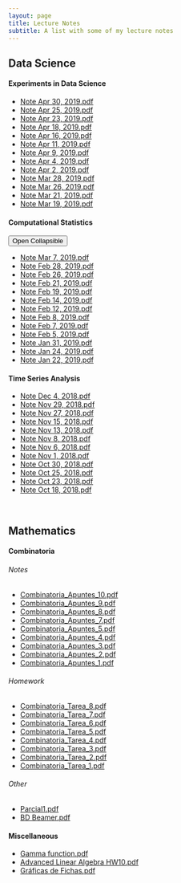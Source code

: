 ```yaml
---
layout: page
title: Lecture Notes
subtitle: A list with some of my lecture notes
---
```


<meta name="description" content="A list with some of my lecture notes from Mathematics and Data Science">
<meta name="keywords" content="Class Notes, Homework, Mathematics, Data Science, Time Series Analysis, Combinatoria, Teoría de Graficas, Gamma Function">

<script>
  var coll = document.getElementsByClassName("collapsible");
var i;

for (i = 0; i < coll.length; i++) {
  coll[i].addEventListener("click", function() {
    this.classList.toggle("active");
    var content = this.nextElementSibling;
    if (content.style.display === "block") {
      content.style.display = "none";
    } else {
      content.style.display = "block";
    }
  });
}
</script>

## Data Science 

#### Experiments in Data Science

* [Note Apr 30, 2019.pdf](https://nbviewer.jupyter.org/github/vivianamarquez/MSDS-Lecture-Notes/blob/master/Experiments%20in%20Data%20Science/Note%20Apr%2030%2C%202019.pdf)
* [Note Apr 25, 2019.pdf](https://nbviewer.jupyter.org/github/vivianamarquez/MSDS-Lecture-Notes/blob/master/Experiments%20in%20Data%20Science/Note%20Apr%2025%2C%202019.pdf)
* [Note Apr 23, 2019.pdf](https://nbviewer.jupyter.org/github/vivianamarquez/MSDS-Lecture-Notes/blob/master/Experiments%20in%20Data%20Science/Note%20Apr%2023%2C%202019.pdf)
* [Note Apr 18, 2019.pdf](https://nbviewer.jupyter.org/github/vivianamarquez/MSDS-Lecture-Notes/blob/master/Experiments%20in%20Data%20Science/Note%20Apr%2018%2C%202019.pdf)
* [Note Apr 16, 2019.pdf](https://nbviewer.jupyter.org/github/vivianamarquez/MSDS-Lecture-Notes/blob/master/Experiments%20in%20Data%20Science/Note%20Apr%2016%2C%202019.pdf)
* [Note Apr 11, 2019.pdf](https://nbviewer.jupyter.org/github/vivianamarquez/MSDS-Lecture-Notes/blob/master/Experiments%20in%20Data%20Science/Note%20Apr%2011%2C%202019.pdf)
* [Note Apr 9, 2019.pdf](https://nbviewer.jupyter.org/github/vivianamarquez/MSDS-Lecture-Notes/blob/master/Experiments%20in%20Data%20Science/Note%20Apr%209%2C%202019.pdf)
* [Note Apr 4, 2019.pdf](https://nbviewer.jupyter.org/github/vivianamarquez/MSDS-Lecture-Notes/blob/master/Experiments%20in%20Data%20Science/Note%20Apr%204%2C%202019.pdf)
* [Note Apr 2, 2019.pdf](https://nbviewer.jupyter.org/github/vivianamarquez/MSDS-Lecture-Notes/blob/master/Experiments%20in%20Data%20Science/Note%20Apr%202%2C%202019.pdf)
* [Note Mar 28, 2019.pdf](https://nbviewer.jupyter.org/github/vivianamarquez/MSDS-Lecture-Notes/blob/master/Experiments%20in%20Data%20Science/Note%20Mar%2028%2C%202019.pdf)
* [Note Mar 26, 2019.pdf](https://nbviewer.jupyter.org/github/vivianamarquez/MSDS-Lecture-Notes/blob/master/Experiments%20in%20Data%20Science/Note%20Mar%2026%2C%202019.pdf)
* [Note Mar 21, 2019.pdf](https://nbviewer.jupyter.org/github/vivianamarquez/MSDS-Lecture-Notes/blob/master/Experiments%20in%20Data%20Science/Note%20Mar%2021%2C%202019.pdf)
* [Note Mar 19, 2019.pdf](https://nbviewer.jupyter.org/github/vivianamarquez/MSDS-Lecture-Notes/blob/master/Experiments%20in%20Data%20Science/Note%20Mar%2019%2C%202019.pdf)

#### Computational Statistics

<button class="collapsible">Open Collapsible</button>
<div class="content">

* [Note Mar 7, 2019.pdf](https://nbviewer.jupyter.org/github/vivianamarquez/MSDS-Lecture-Notes/blob/master/Computational%20Statistics/Note%20Mar%207%2C%202019.pdf)
* [Note Feb 28, 2019.pdf](https://nbviewer.jupyter.org/github/vivianamarquez/MSDS-Lecture-Notes/blob/master/Computational%20Statistics/Note%20Feb%2028%2C%202019.pdf)
* [Note Feb 26, 2019.pdf](https://nbviewer.jupyter.org/github/vivianamarquez/MSDS-Lecture-Notes/blob/master/Computational%20Statistics/Note%20Feb%2026%2C%202019.pdf)
* [Note Feb 21, 2019.pdf](https://nbviewer.jupyter.org/github/vivianamarquez/MSDS-Lecture-Notes/blob/master/Computational%20Statistics/Note%20Feb%2021%2C%202019.pdf)
* [Note Feb 19, 2019.pdf](https://nbviewer.jupyter.org/github/vivianamarquez/MSDS-Lecture-Notes/blob/master/Computational%20Statistics/Note%20Feb%2019%2C%202019.pdf)
* [Note Feb 14, 2019.pdf](https://nbviewer.jupyter.org/github/vivianamarquez/MSDS-Lecture-Notes/blob/master/Computational%20Statistics/Note%20Feb%2014%2C%202019.pdf)
* [Note Feb 12, 2019.pdf](https://nbviewer.jupyter.org/github/vivianamarquez/MSDS-Lecture-Notes/blob/master/Computational%20Statistics/Note%20Feb%2012%2C%202019.pdf)
* [Note Feb 8, 2019.pdf](https://nbviewer.jupyter.org/github/vivianamarquez/MSDS-Lecture-Notes/blob/master/Computational%20Statistics/Note%20Feb%208%2C%202019%20(3).pdf)
* [Note Feb 7, 2019.pdf](https://nbviewer.jupyter.org/github/vivianamarquez/MSDS-Lecture-Notes/blob/master/Computational%20Statistics/Note%20Feb%207%2C%202019.pdf)
* [Note Feb 5, 2019.pdf](https://nbviewer.jupyter.org/github/vivianamarquez/MSDS-Lecture-Notes/blob/master/Computational%20Statistics/Note%20Feb%205%2C%202019.pdf)
* [Note Jan 31, 2019.pdf](https://nbviewer.jupyter.org/github/vivianamarquez/MSDS-Lecture-Notes/blob/master/Computational%20Statistics/Note%20Jan%2031%2C%202019_2.pdf)
* [Note Jan 24, 2019.pdf](https://nbviewer.jupyter.org/github/vivianamarquez/MSDS-Lecture-Notes/blob/master/Computational%20Statistics/Note%20Jan%2024%2C%202019.pdf)
* [Note Jan 22, 2019.pdf](https://nbviewer.jupyter.org/github/vivianamarquez/MSDS-Lecture-Notes/blob/master/Computational%20Statistics/Note%20Jan%2022%2C%202019.pdf)

</div>

#### Time Series Analysis

* [Note Dec 4, 2018.pdf](http://nbviewer.jupyter.org/github/vivianamarquez/MSDS-Lecture-Notes/blob/master/Time%20Series%20Analysis/Note%20Dec%204%2C%202018.pdf)
* [Note Nov 29, 2018.pdf](http://nbviewer.jupyter.org/github/vivianamarquez/MSDS-Lecture-Notes/blob/master/Time%20Series%20Analysis/Note%20Nov%2029_2%2C%202018.pdf)
* [Note Nov 27, 2018.pdf](http://nbviewer.jupyter.org/github/vivianamarquez/MSDS-Lecture-Notes/blob/master/Time%20Series%20Analysis/Note%20Nov%2027%2C%202018.pdf)
* [Note Nov 15, 2018.pdf](http://nbviewer.jupyter.org/github/vivianamarquez/MSDS-Lecture-Notes/blob/master/Time%20Series%20Analysis/Note%20Nov%2015%2C%202018.pdf)
* [Note Nov 13, 2018.pdf](http://nbviewer.jupyter.org/github/vivianamarquez/MSDS-Lecture-Notes/blob/master/Time%20Series%20Analysis/Note%20Nov%2013%2C%202018.pdf)
* [Note Nov 8, 2018.pdf](http://nbviewer.jupyter.org/github/vivianamarquez/MSDS-Lecture-Notes/blob/master/Time%20Series%20Analysis/Note%20Nov%208%2C%202018.pdf)
* [Note Nov 6, 2018.pdf](http://nbviewer.jupyter.org/github/vivianamarquez/MSDS-Lecture-Notes/blob/master/Time%20Series%20Analysis/Note%20Nov%206_2%2C%202018.pdf)
* [Note Nov 1, 2018.pdf](http://nbviewer.jupyter.org/github/vivianamarquez/MSDS-Lecture-Notes/blob/master/Time%20Series%20Analysis/Note%20Nov%201%2C%202018.pdf)
* [Note Oct 30, 2018.pdf](http://nbviewer.jupyter.org/github/vivianamarquez/MSDS-Lecture-Notes/blob/master/Time%20Series%20Analysis/Note%20Oct%2030%2C%202018.pdf)
* [Note Oct 25, 2018.pdf](http://nbviewer.jupyter.org/github/vivianamarquez/MSDS-Lecture-Notes/blob/master/Time%20Series%20Analysis/Note%20Oct%2025%2C%202018.pdf)
* [Note Oct 23, 2018.pdf](http://nbviewer.jupyter.org/github/vivianamarquez/MSDS-Lecture-Notes/blob/master/Time%20Series%20Analysis/Note%20Oct%2023%2C%202018.pdf)
* [Note Oct 18, 2018.pdf](http://nbviewer.jupyter.org/github/vivianamarquez/MSDS-Lecture-Notes/blob/master/Time%20Series%20Analysis/Note%20Oct%2018%2C%202018.pdf)

<br>

## Mathematics

#### Combinatoria

###### Notes

* [Combinatoria_Apuntes_10.pdf](http://nbviewer.jupyter.org/github/vivianamarquez/Math-Undergrad-Lecture-Notes/blob/master/Combinatoria/Apuntes/Combinatoria_Apuntes_10.pdf)
* [Combinatoria_Apuntes_9.pdf](http://nbviewer.jupyter.org/github/vivianamarquez/Math-Undergrad-Lecture-Notes/blob/master/Combinatoria/Apuntes/Combinatoria_Apuntes_9.pdf)
* [Combinatoria_Apuntes_8.pdf](http://nbviewer.jupyter.org/github/vivianamarquez/Math-Undergrad-Lecture-Notes/blob/master/Combinatoria/Apuntes/Combinatoria_Apuntes_8.pdf)
* [Combinatoria_Apuntes_7.pdf](http://nbviewer.jupyter.org/github/vivianamarquez/Math-Undergrad-Lecture-Notes/blob/master/Combinatoria/Apuntes/Combinatoria_Apuntes_7.pdf)
* [Combinatoria_Apuntes_5.pdf](http://nbviewer.jupyter.org/github/vivianamarquez/Math-Undergrad-Lecture-Notes/blob/master/Combinatoria/Apuntes/Combinatoria_Apuntes_5.pdf)
* [Combinatoria_Apuntes_4.pdf](http://nbviewer.jupyter.org/github/vivianamarquez/Math-Undergrad-Lecture-Notes/blob/master/Combinatoria/Apuntes/Combinatoria_Apuntes_4.pdf)
* [Combinatoria_Apuntes_3.pdf](http://nbviewer.jupyter.org/github/vivianamarquez/Math-Undergrad-Lecture-Notes/blob/master/Combinatoria/Apuntes/Combinatoria_Apuntes_3.pdf)
* [Combinatoria_Apuntes_2.pdf](http://nbviewer.jupyter.org/github/vivianamarquez/Math-Undergrad-Lecture-Notes/blob/master/Combinatoria/Apuntes/Combinatoria_Apuntes_2.pdf)
* [Combinatoria_Apuntes_1.pdf](http://nbviewer.jupyter.org/github/vivianamarquez/Math-Undergrad-Lecture-Notes/blob/master/Combinatoria/Apuntes/Combinatoria_Apuntes_1.pdf)

###### Homework

* [Combinatoria_Tarea_8.pdf](http://nbviewer.jupyter.org/github/vivianamarquez/Math-Undergrad-Lecture-Notes/blob/master/Combinatoria/Tareas/Combinatoria_Tarea_8.pdf)
* [Combinatoria_Tarea_7.pdf](http://nbviewer.jupyter.org/github/vivianamarquez/Math-Undergrad-Lecture-Notes/blob/master/Combinatoria/Tareas/Combinatoria_Tarea_7.pdf)
* [Combinatoria_Tarea_6.pdf](http://nbviewer.jupyter.org/github/vivianamarquez/Math-Undergrad-Lecture-Notes/blob/master/Combinatoria/Tareas/Combinatoria_Tarea_6.pdf)
* [Combinatoria_Tarea_5.pdf](http://nbviewer.jupyter.org/github/vivianamarquez/Math-Undergrad-Lecture-Notes/blob/master/Combinatoria/Tareas/Combinatoria_Tarea_5.pdf)
* [Combinatoria_Tarea_4.pdf](http://nbviewer.jupyter.org/github/vivianamarquez/Math-Undergrad-Lecture-Notes/blob/master/Combinatoria/Tareas/Combinatoria_Tarea_4.pdf)
* [Combinatoria_Tarea_3.pdf](http://nbviewer.jupyter.org/github/vivianamarquez/Math-Undergrad-Lecture-Notes/blob/master/Combinatoria/Tareas/Combinatoria_Tarea_3.pdf)
* [Combinatoria_Tarea_2.pdf](http://nbviewer.jupyter.org/github/vivianamarquez/Math-Undergrad-Lecture-Notes/blob/master/Combinatoria/Tareas/Combinatoria_Tarea_2.pdf)
* [Combinatoria_Tarea_1.pdf](http://nbviewer.jupyter.org/github/vivianamarquez/Math-Undergrad-Lecture-Notes/blob/master/Combinatoria/Tareas/Combinatoria_Tarea_1.pdf)

###### Other

* [Parcial1.pdf](http://nbviewer.jupyter.org/github/vivianamarquez/Math-Undergrad-Lecture-Notes/blob/master/Combinatoria/Parcial1.pdf)
* [BD Beamer.pdf](http://nbviewer.jupyter.org/github/vivianamarquez/Math-Undergrad-Lecture-Notes/blob/master/Combinatoria/BD%20Beamer.pdf)


#### Miscellaneous

* [Gamma function.pdf](http://nbviewer.jupyter.org/github/vivianamarquez/Math-Undergrad-Lecture-Notes/blob/master/Miscellaneous/Gamma%20function.pdf)
* [Advanced Linear Algebra HW10.pdf](http://nbviewer.jupyter.org/github/vivianamarquez/Math-Undergrad-Lecture-Notes/blob/master/Miscellaneous/Advanced%20Linear%20Algebra%20HW10.pdf)
* [Gráficas de Fichas.pdf](http://nbviewer.jupyter.org/github/vivianamarquez/Math-Undergrad-Lecture-Notes/blob/master/Miscellaneous/Gráficas%20de%20Fichas.pdf)
